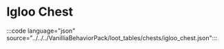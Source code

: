 # Igloo Chest

:::code language="json" source="../../../VanilliaBehaviorPack/loot_tables/chests/igloo_chest.json":::